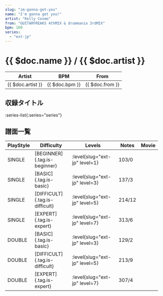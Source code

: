 ```yaml
---
slug: "im-gonna-get-you"
name: "I'm gonna get you!"
artist: "Kelly Cosmo"
from: "GUITARFREAKS 4thMIX & drummania 3rdMIX"
bpm: 160
series:
  - "ext-jp"
---
```


# {{ $doc.name }} / {{ $doc.artist }}

|Artist|BPM|From|
|------|---|----|
|{{ $doc.artist }}|{{ $doc.bpm }}|{{ $doc.from }}|

## 収録タイトル

:series-list{:series="series"}

## 譜面一覧

|PlayStyle|Difficulty|Levels|Notes|Movie|
|---------|----------|------|-----|-----|
|SINGLE|[BEGINNER]{.tag.is-beginner}|<div class="field is-grouped is-grouped-multiline">:level{slug="ext-jp" level=1}</div>|103/0||
|SINGLE|[BASIC]{.tag.is-basic}|<div class="field is-grouped is-grouped-multiline">:level{slug="ext-jp" level=3}</div>|137/3||
|SINGLE|[DIFFICULT]{.tag.is-difficult}|<div class="field is-grouped is-grouped-multiline">:level{slug="ext-jp" level=5}</div>|214/12||
|SINGLE|[EXPERT]{.tag.is-expert}|<div class="field is-grouped is-grouped-multiline">:level{slug="ext-jp" level=7}</div>|313/6||
|DOUBLE|[BASIC]{.tag.is-basic}|<div class="field is-grouped is-grouped-multiline">:level{slug="ext-jp" level=3}</div>|129/2||
|DOUBLE|[DIFFICULT]{.tag.is-difficult}|<div class="field is-grouped is-grouped-multiline">:level{slug="ext-jp" level=5}</div>|213/9||
|DOUBLE|[EXPERT]{.tag.is-expert}|<div class="field is-grouped is-grouped-multiline">:level{slug="ext-jp" level=7}</div>|307/4||
